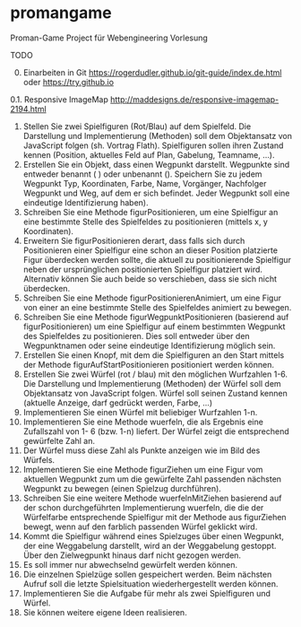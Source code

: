 # promangame
Proman-Game Project für Webengineering Vorlesung

TODO

0. Einarbeiten in Git https://rogerdudler.github.io/git-guide/index.de.html oder https://try.github.io

0.1. Responsive ImageMap http://maddesigns.de/responsive-imagemap-2194.html

1. Stellen Sie zwei Spielfiguren (Rot/Blau) auf dem Spielfeld. Die Darstellung und Implementierung (Methoden) soll dem Objektansatz von JavaScript folgen (sh. Vortrag Flath). Spielfiguren sollen ihren Zustand kennen (Position, aktuelles Feld auf Plan, Gabelung, Teamname, …).
2. Erstellen Sie ein Objekt, dass einen Wegpunkt darstellt. Wegpunkte sind entweder benannt ( ) oder unbenannt (). Speichern Sie zu jedem Wegpunkt Typ, Koordinaten, Farbe, Name, Vorgänger, Nachfolger Wegpunkt und Weg, auf dem er sich befindet. Jeder Wegpunkt soll eine eindeutige Identifizierung haben).
3. Schreiben Sie eine Methode figurPositionieren, um eine Spielfigur an eine bestimmte Stelle des Spielfeldes zu positionieren (mittels x, y Koordinaten).
4. Erweitern Sie figurPositionieren derart, dass falls sich durch Positionieren einer Spielfigur eine schon an dieser Position platzierte Figur überdecken werden sollte, die aktuell zu positionierende Spielfigur neben der ursprünglichen positionierten Spielfigur platziert wird. Alternativ können Sie auch beide so verschieben, dass sie sich nicht überdecken.
5. Schreiben Sie eine Methode figurPositionierenAnimiert, um eine Figur von einer an eine bestimmte Stelle des Spielfeldes animiert zu bewegen.
6. Schreiben Sie eine Methode figurWegpunktPositionieren (basierend auf figurPositionieren) um eine Spielfigur auf einem bestimmten Wegpunkt des Spielfeldes zu positionieren. Dies soll entweder über den Wegpunktnamen oder seine eindeutige Identifizierung möglich sein.
7. Erstellen Sie einen Knopf, mit dem die Spielfiguren an den Start mittels der Methode figurAufStartPositionieren positioniert werden können.
8. Erstellen Sie zwei Würfel (rot / blau) mit den möglichen Wurfzahlen 1-6. Die Darstellung und Implementierung (Methoden) der Würfel soll dem Objektansatz von JavaScript folgen. Würfel soll seinen Zustand kennen (aktuelle Anzeige, darf gedrückt werden, Farbe, …)
9. Implementieren Sie einen Würfel mit beliebiger Wurfzahlen 1-n.
10. Implementieren Sie eine Methode wuerfeln, die als Ergebnis eine Zufallszahl von 1- 6 (bzw. 1-n) liefert. Der Würfel zeigt die entsprechend gewürfelte Zahl an.
11. Der Würfel muss diese Zahl als Punkte anzeigen wie im Bild des Würfels.
12. Implementieren Sie eine Methode figurZiehen um eine Figur vom aktuellen Wegpunkt zum um die gewürfelte Zahl passenden nächsten Wegpunkt zu bewegen (einen Spielzug durchführen).
13. Schreiben Sie eine weitere Methode wuerfelnMitZiehen basierend auf der schon durchgeführten Implementierung wuerfeln, die die der Würfelfarbe entsprechende Spielfigur mit der Methode aus figurZiehen bewegt, wenn auf den farblich passenden Würfel geklickt wird.
14. Kommt die Spielfigur während eines Spielzuges über einen Wegpunkt, der eine Weggabelung darstellt, wird an der Weggabelung gestoppt. Über den Zielwegpunkt hinaus darf nicht gezogen werden.
15. Es soll immer nur abwechselnd gewürfelt werden können.
16. Die einzelnen Spielzüge sollen gespeichert werden. Beim nächsten Aufruf soll die letzte Spielsituation wiederhergestellt werden können.
17. Implementieren Sie die Aufgabe für mehr als zwei Spielfiguren und Würfel.
18. Sie können weitere eigene Ideen realisieren.

